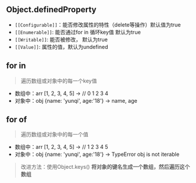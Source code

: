 ## Object.definedProperty
* `[[Configurable]]`：能否修改属性的特性（delete等操作）默认值为true
* `[[Enumerable]]`: 能否通过for in 循环key值 默认为true
* `[[Writable]]`: 能否被修改， 默认为true
* `[[Value]]`: 属性的值，默认为undefined

## for in 
> 遍历数组或对象中的每一个key值
* 数组中：arr [1, 2, 3, 4, 5] -> // 0 1 2 3 4
* 对象中：obj {name: 'yunqi', age:'18'} -> name, age

## for of
> 遍历数组或对象中的每一个值
* 数组中：arr [1, 2, 3, 4, 5] -> // 1 2 3 4 5
* 对象中：obj {name: 'yunqi', age:'18'}  -> TypeError obj is not iterable
> 改进方法：使用Object.keys() **将对象的键名生成一个数组，然后遍历这个数组**
